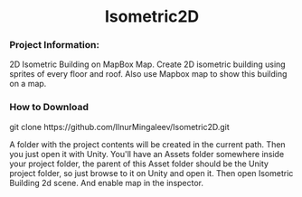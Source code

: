 <h1 align="center">Isometric2D</h1>

<h3 align="left">Project Information:</h3>
<p align="left">2D Isometric Building on MapBox Map. Create 2D isometric building using sprites of every floor and roof. Also use Mapbox map to show this building on a map. </p>
<h3 align="left">How to Download</h3>
<p align="left">git clone https://github.com/IlnurMingaleev/Isometric2D.git<p>
<p align="left">A folder with the project contents will be created in the current path. Then you just open it with Unity. You'll have an Assets folder somewhere inside your project folder, the parent of this Asset folder should be the Unity project folder, so just browse to it on Unity and open it. Then open Isometric Building 2d scene. And enable map in the inspector.<p>
